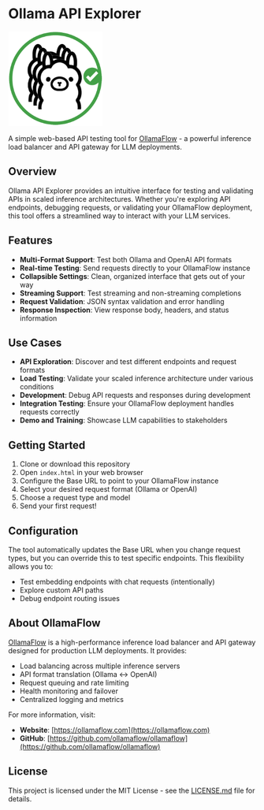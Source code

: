 # Ollama API Explorer

<img src="assets/logo.png" alt="OllamaFlow Logo" width="192" height="192">

A simple web-based API testing tool for [OllamaFlow](https://ollamaflow.com) - a powerful inference load balancer and API gateway for LLM deployments.

## Overview

Ollama API Explorer provides an intuitive interface for testing and validating APIs in scaled inference architectures. Whether you're exploring API endpoints, debugging requests, or validating your OllamaFlow deployment, this tool offers a streamlined way to interact with your LLM services.

## Features

- **Multi-Format Support**: Test both Ollama and OpenAI API formats
- **Real-time Testing**: Send requests directly to your OllamaFlow instance
- **Collapsible Settings**: Clean, organized interface that gets out of your way
- **Streaming Support**: Test streaming and non-streaming completions
- **Request Validation**: JSON syntax validation and error handling
- **Response Inspection**: View response body, headers, and status information

## Use Cases

- **API Exploration**: Discover and test different endpoints and request formats
- **Load Testing**: Validate your scaled inference architecture under various conditions
- **Development**: Debug API requests and responses during development
- **Integration Testing**: Ensure your OllamaFlow deployment handles requests correctly
- **Demo and Training**: Showcase LLM capabilities to stakeholders

## Getting Started

1. Clone or download this repository
2. Open `index.html` in your web browser
3. Configure the Base URL to point to your OllamaFlow instance
4. Select your desired request format (Ollama or OpenAI)
5. Choose a request type and model
6. Send your first request!

## Configuration

The tool automatically updates the Base URL when you change request types, but you can override this to test specific endpoints. This flexibility allows you to:

- Test embedding endpoints with chat requests (intentionally)
- Explore custom API paths
- Debug endpoint routing issues

## About OllamaFlow

[OllamaFlow](https://ollamaflow.com) is a high-performance inference load balancer and API gateway designed for production LLM deployments. It provides:

- Load balancing across multiple inference servers
- API format translation (Ollama ↔ OpenAI)
- Request queuing and rate limiting
- Health monitoring and failover
- Centralized logging and metrics

For more information, visit:
- **Website**: [https://ollamaflow.com](https://ollamaflow.com)
- **GitHub**: [https://github.com/ollamaflow/ollamaflow](https://github.com/ollamaflow/ollamaflow)

## License

This project is licensed under the MIT License - see the [LICENSE.md](LICENSE.md) file for details.